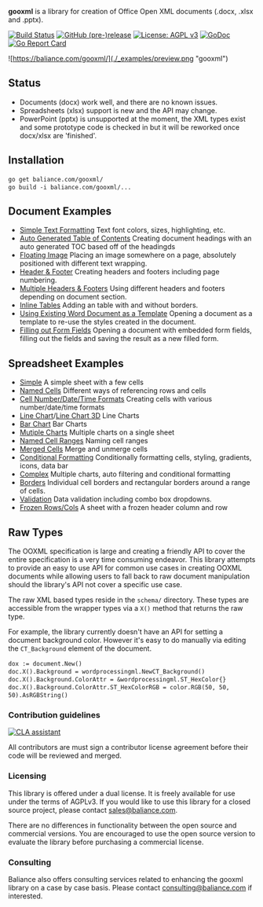 **gooxml** is a library for creation of Office Open XML documents (.docx, .xlsx
and .pptx).  

[![Build Status](https://travis-ci.org/baliance/gooxml.svg?branch=master)](https://travis-ci.org/baliance/gooxml)
[![GitHub (pre-)release](https://img.shields.io/github/release/baliance/gooxml/all.svg)]()
[![License: AGPL v3](https://img.shields.io/badge/License-Dual%20AGPL%20v3/Commercial-blue.svg)](https://www.gnu.org/licenses/agpl-3.0)
[![GoDoc](https://godoc.org/baliance.com/gooxml?status.svg)](https://godoc.org/baliance.com/gooxml)
[![Go Report Card](https://goreportcard.com/badge/baliance.com/gooxml)](https://goreportcard.com/report/baliance.com/gooxml)

![https://baliance.com/gooxml/](./_examples/preview.png "gooxml")

## Status ##

- Documents (docx) work well, and there are no known issues.
- Spreadsheets (xlsx) support is new and the API may change.  
- PowerPoint (pptx) is unsupported at the moment, the XML types exist and some
  prototype code is checked in but it will be reworked once docx/xlsx are
  'finished'.

## Installation ##
    
    go get baliance.com/gooxml/
    go build -i baliance.com/gooxml/...

## Document Examples ##

- [Simple Text Formatting](https://github.com/baliance/gooxml/tree/master/_examples/document/simple) Text font colors, sizes, highlighting, etc.
- [Auto Generated Table of Contents](https://github.com/baliance/gooxml/tree/master/_examples/document/toc) Creating document headings with an auto generated TOC based off of the headingds
- [Floating Image](https://github.com/baliance/gooxml/tree/master/_examples/document/image) Placing an image somewhere on a page, absolutely positioned with different text wrapping.
- [Header & Footer](https://github.com/baliance/gooxml/tree/master/_examples/document/header-footer) Creating headers and footers including page numbering.
- [Multiple Headers & Footers](https://github.com/baliance/gooxml/tree/master/_examples/document/header-footer-multiple) Using different headers and footers depending on document section.
- [Inline Tables](https://github.com/baliance/gooxml/tree/master/_examples/document/tables) Adding an table with and without borders.
- [Using Existing Word Document as a Template](https://github.com/baliance/gooxml/tree/master/_examples/document/use-template) Opening a document as a template to re-use the styles created in the document.
- [Filling out Form Fields](https://github.com/baliance/gooxml/tree/master/_examples/document/fill-out-form) Opening a document with embedded form fields, filling out the fields and saving the result as  a new filled form.

## Spreadsheet Examples ##
- [Simple](https://github.com/baliance/gooxml/tree/master/_examples/spreadsheet/simple) A simple sheet with a few cells
- [Named Cells](https://github.com/baliance/gooxml/tree/master/_examples/spreadsheet/named-cells) Different ways of referencing rows and cells
- [Cell Number/Date/Time Formats](https://github.com/baliance/gooxml/tree/master/_examples/spreadsheet/number-date-time-formats) Creating cells with various number/date/time formats
- [Line Chart](https://github.com/baliance/gooxml/tree/master/_examples/spreadsheet/line-chart)/[Line Chart 3D](https://github.com/baliance/gooxml/tree/master/_examples/spreadsheet/line-chart-3d) Line Charts
- [Bar Chart](https://github.com/baliance/gooxml/tree/master/_examples/spreadsheet/bar-chart) Bar Charts
- [Mutiple Charts](https://github.com/baliance/gooxml/tree/master/_examples/spreadsheet/multiple-charts) Multiple charts on a single sheet
- [Named Cell Ranges](https://github.com/baliance/gooxml/tree/master/_examples/spreadsheet/named-ranges) Naming cell ranges
- [Merged Cells](https://github.com/baliance/gooxml/tree/master/_examples/spreadsheet/merged) Merge and unmerge cells
- [Conditional Formatting](https://github.com/baliance/gooxml/tree/master/_examples/spreadsheet/conditional-formatting) Conditionally formatting cells, styling, gradients, icons, data bar
- [Complex](https://github.com/baliance/gooxml/tree/master/_examples/spreadsheet/complex) Multiple charts, auto filtering and conditional formatting
- [Borders](https://github.com/baliance/gooxml/tree/master/_examples/spreadsheet/borders) Individual cell borders and rectangular borders around a range of cells.
- [Validation](https://github.com/baliance/gooxml/tree/master/_examples/spreadsheet/validation) Data validation including combo box dropdowns.
- [Frozen Rows/Cols](https://github.com/baliance/gooxml/tree/master/_examples/spreadsheet/freeze-rows-cols) A sheet with a frozen header column and row

## Raw Types ##

The OOXML specification is large and creating a friendly API to cover the entire
specification is a very time consuming endeavor.  This library attempts to
provide an easy to use API for common use cases in creating OOXML documents
while allowing users to fall back to raw document manipulation should the
library's API not cover a specific use case.

The raw XML based types reside in the ```schema/``` directory. These types are
accessible from the wrapper types via a ```X()``` method that returns the raw
type. 

For example, the library currently doesn't have an API for setting a document
background color. However it's easy to do manually via editing the
```CT_Background``` element of the document.

    dox := document.New()
    doc.X().Background = wordprocessingml.NewCT_Background()
	doc.X().Background.ColorAttr = &wordprocessingml.ST_HexColor{}
	doc.X().Background.ColorAttr.ST_HexColorRGB = color.RGB(50, 50, 50).AsRGBString()

### Contribution guidelines ###

[![CLA assistant](https://cla-assistant.io/readme/badge/baliance/gooxml)](https://cla-assistant.io/baliance/gooxml)

All contributors are must sign a contributor license agreement before their code
will be reviewed and merged.


### Licensing ###

This library is offered under a dual license. It is freely available for use
under the terms of AGPLv3. If you would like to use this library for a closed
source project, please contact sales@baliance.com.

There are no differences in functionality between the open source and commercial 
versions. You are encouraged to use the open source version to evaluate the library
before purchasing a commercial license.

### Consulting ###

Baliance also offers consulting services related to enhancing the gooxml library
on a case by case basis. Please contact consulting@baliance.com if interested.
